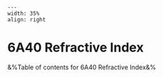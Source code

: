 
```{figure} /figures/busy.png
---
width: 35%
align: right
```
# 6A40 Refractive Index

&%Table of contents for 6A40 Refractive Index&%